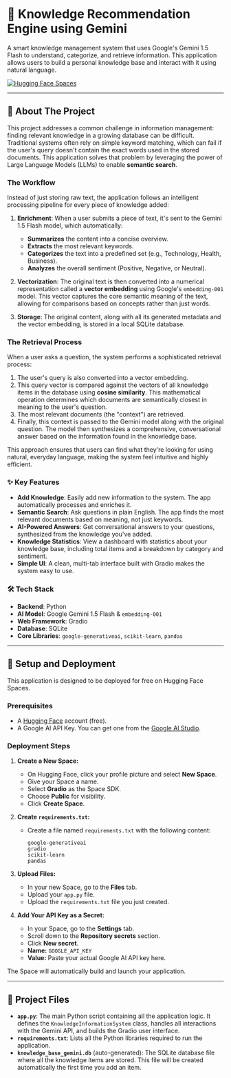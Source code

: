 # 🧠 Knowledge Recommendation Engine using Gemini

A smart knowledge management system that uses Google's Gemini 1.5 Flash to understand, categorize, and retrieve information. This application allows users to build a personal knowledge base and interact with it using natural language.

[![Hugging Face Spaces](https://img.shields.io/badge/%F0%9F%A4%97%20Hugging%20Face-Spaces-blue)](https://huggingface.co/spaces/sharkthak/Knowledge_Recommendation)

---

## 📖 About The Project

This project addresses a common challenge in information management: finding relevant knowledge in a growing database can be difficult. Traditional systems often rely on simple keyword matching, which can fail if the user's query doesn't contain the exact words used in the stored documents. This application solves that problem by leveraging the power of Large Language Models (LLMs) to enable **semantic search**.

### The Workflow

Instead of just storing raw text, the application follows an intelligent processing pipeline for every piece of knowledge added:

1.  **Enrichment**: When a user submits a piece of text, it's sent to the Gemini 1.5 Flash model, which automatically:
    * **Summarizes** the content into a concise overview.
    * **Extracts** the most relevant keywords.
    * **Categorizes** the text into a predefined set (e.g., Technology, Health, Business).
    * **Analyzes** the overall sentiment (Positive, Negative, or Neutral).

2.  **Vectorization**: The original text is then converted into a numerical representation called a **vector embedding** using Google's `embedding-001` model. This vector captures the core semantic meaning of the text, allowing for comparisons based on concepts rather than just words.

3.  **Storage**: The original content, along with all its generated metadata and the vector embedding, is stored in a local SQLite database.

### The Retrieval Process

When a user asks a question, the system performs a sophisticated retrieval process:

1.  The user's query is also converted into a vector embedding.
2.  This query vector is compared against the vectors of all knowledge items in the database using **cosine similarity**. This mathematical operation determines which documents are semantically closest in meaning to the user's question.
3.  The most relevant documents (the "context") are retrieved.
4.  Finally, this context is passed to the Gemini model along with the original question. The model then synthesizes a comprehensive, conversational answer based on the information found in the knowledge base.

This approach ensures that users can find what they're looking for using natural, everyday language, making the system feel intuitive and highly efficient.

### ✨ Key Features

* **Add Knowledge**: Easily add new information to the system. The app automatically processes and enriches it.
* **Semantic Search**: Ask questions in plain English. The app finds the most relevant documents based on meaning, not just keywords.
* **AI-Powered Answers**: Get conversational answers to your questions, synthesized from the knowledge you've added.
* **Knowledge Statistics**: View a dashboard with statistics about your knowledge base, including total items and a breakdown by category and sentiment.
* **Simple UI**: A clean, multi-tab interface built with Gradio makes the system easy to use.

### 🛠️ Tech Stack

* **Backend**: Python
* **AI Model**: Google Gemini 1.5 Flash & `embedding-001`
* **Web Framework**: Gradio
* **Database**: SQLite
* **Core Libraries**: `google-generativeai`, `scikit-learn`, `pandas`

---

## 🚀 Setup and Deployment

This application is designed to be deployed for free on Hugging Face Spaces.

### Prerequisites

* A [Hugging Face](https://huggingface.co/) account (free).
* A Google AI API Key. You can get one from the [Google AI Studio](https://aistudio.google.com/app/apikey).

### Deployment Steps

1.  **Create a New Space:**
    * On Hugging Face, click your profile picture and select **New Space**.
    * Give your Space a name.
    * Select **Gradio** as the Space SDK.
    * Choose **Public** for visibility.
    * Click **Create Space**.

2.  **Create `requirements.txt`:**
    * Create a file named `requirements.txt` with the following content:
        ```text
        google-generativeai
        gradio
        scikit-learn
        pandas
        ```

3.  **Upload Files:**
    * In your new Space, go to the **Files** tab.
    * Upload your `app.py` file.
    * Upload the `requirements.txt` file you just created.

4.  **Add Your API Key as a Secret:**
    * In your Space, go to the **Settings** tab.
    * Scroll down to the **Repository secrets** section.
    * Click **New secret**.
    * **Name:** `GOOGLE_API_KEY`
    * **Value:** Paste your actual Google AI API key here.

The Space will automatically build and launch your application.

---

## 📂 Project Files

* **`app.py`**: The main Python script containing all the application logic. It defines the `KnowledgeInformationSystem` class, handles all interactions with the Gemini API, and builds the Gradio user interface.
* **`requirements.txt`**: Lists all the Python libraries required to run the application.
* **`knowledge_base_gemini.db`** (auto-generated): The SQLite database file where all the knowledge items are stored. This file will be created automatically the first time you add an item.
